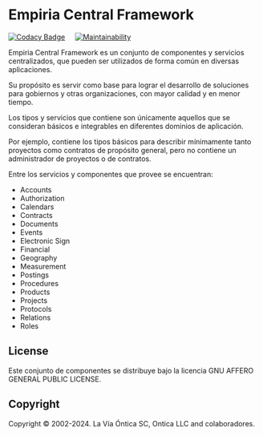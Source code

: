 # Empiria Central Framework

[![Codacy Badge](https://app.codacy.com/project/badge/Grade/dc23fc20838844b188170dfd00697fdb)](https://app.codacy.com/gh/Ontica/Empiria.Central/dashboard?utm_source=gh&utm_medium=referral&utm_content=&utm_campaign=Badge_grade)
&nbsp; &nbsp;
[![Maintainability](https://api.codeclimate.com/v1/badges/3c44a98c1031be47c7a1/maintainability)](https://codeclimate.com/github/Ontica/Empiria.Central/maintainability)

Empiria Central Framework es un conjunto de componentes y servicios centralizados, 
que pueden ser utilizados de forma común en diversas aplicaciones.

Su propósito es servir como base para lograr el desarrollo de soluciones para gobiernos
y otras organizaciones, con mayor calidad y en menor tiempo.

Los tipos y servicios que contiene son únicamente aquellos que se consideran básicos e integrables
en diferentes dominios de aplicación.

Por ejemplo, contiene los tipos básicos para describir mínimamente tanto proyectos como contratos de 
propósito general, pero no contiene un administrador de proyectos o de contratos.

Entre los servicios y componentes que provee se encuentran:

-  Accounts
-  Authorization
-  Calendars
-  Contracts
-  Documents
-  Events
-  Electronic Sign
-  Financial
-  Geography
-  Measurement
-  Postings
-  Procedures
-  Products
-  Projects
-  Protocols
-  Relations
-  Roles

## License

Este conjunto de componentes se distribuye bajo la licencia GNU AFFERO GENERAL PUBLIC LICENSE.

## Copyright

Copyright © 2002-2024. La Vía Óntica SC, Ontica LLC and colaboradores.
